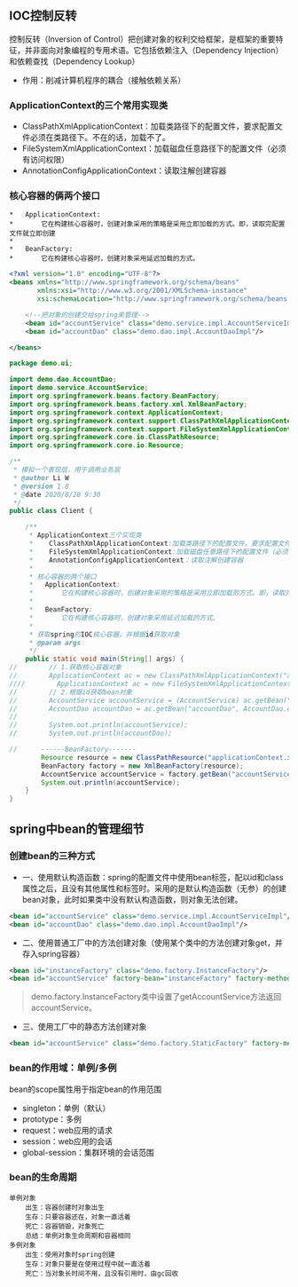 ## IOC控制反转

控制反转（Inversion of Control）把创建对象的权利交给框架，是框架的重要特征，并非面向对象编程的专用术语。它包括依赖注入（Dependency Injection）和依赖查找（Dependency Lookup）

- 作用：削减计算机程序的耦合（接触依赖关系）



### ApplicationContext的三个常用实现类

- ClassPathXmlApplicationContext：加载类路径下的配置文件，要求配置文件必须在类路径下。不在的话，加载不了。
- FileSystemXmlApplicationContext：加载磁盘任意路径下的配置文件（必须有访问权限）
- AnnotationConfigApplicationContext：读取注解创建容器

### 核心容器的俩两个接口

```
*   ApplicationContext:
*       它在构建核心容器时，创建对象采用的策略是采用立即加载的方式。即，读取完配置文件就立即创建
*
*   BeanFactory:
*       它在构建核心容器时，创建对象采用延迟加载的方式。
```



```xml
<?xml version="1.0" encoding="UTF-8"?>
<beans xmlns="http://www.springframework.org/schema/beans"
       xmlns:xsi="http://www.w3.org/2001/XMLSchema-instance"
       xsi:schemaLocation="http://www.springframework.org/schema/beans http://www.springframework.org/schema/beans/spring-beans.xsd">

    <!--把对象的创建交给spring来管理-->
    <bean id="accountService" class="demo.service.impl.AccountServiceImpl"/>
    <bean id="accountDao" class="demo.dao.impl.AccountDaoImpl"/>

</beans>
```

```java
package demo.ui;

import demo.dao.AccountDao;
import demo.service.AccountService;
import org.springframework.beans.factory.BeanFactory;
import org.springframework.beans.factory.xml.XmlBeanFactory;
import org.springframework.context.ApplicationContext;
import org.springframework.context.support.ClassPathXmlApplicationContext;
import org.springframework.context.support.FileSystemXmlApplicationContext;
import org.springframework.core.io.ClassPathResource;
import org.springframework.core.io.Resource;

/**
 * 模拟一个表现层，用于调用业务层
 * @author Li W
 * @version 1.8
 * @date 2020/8/28 9:30
 */
public class Client {

    /**
     * ApplicationContext三个实现类
     *    ClassPathXmlApplicationContext:加载类路径下的配置文件，要求配置文件必须在类路径下。不在的话，加载不了
     *    FileSystemXmlApplicationContext:加载磁盘任意路径下的配置文件（必须有访问权限）
     *    AnnotationConfigApplicationContext：读取注解创建容器
     *
     * 核心容器的两个接口
     *   ApplicationContext:
     *       它在构建核心容器时，创建对象采用的策略是采用立即加载的方式。即，读取完配置文件就立即创建
     *
     *   BeanFactory:
     *       它在构建核心容器时，创建对象采用延迟加载的方式。
     *
     * 获取spring的IOC核心容器，并根据id获取对象
     * @param args
     */
    public static void main(String[] args) {
//        // 1.获取核心容器对象
//        ApplicationContext ac = new ClassPathXmlApplicationContext("applicationContext.xml");
////        ApplicationContext ac = new FileSystemXmlApplicationContext("F:\\Desktop\\JavaProjects\\Spring项目\\IT黑马\\spring基于XML的IOC环境\\src\\main\\resources\\applicationContext.xml");
//        // 2.根据id获取bean对象
//        AccountService accountService = (AccountService) ac.getBean("accountService");
//        AccountDao accountDao = ac.getBean("accountDao", AccountDao.class);
//
//        System.out.println(accountService);
//        System.out.println(accountDao);

//      ------BeanFactory-------
        Resource resource = new ClassPathResource("applicationContext.xml");
        BeanFactory factory = new XmlBeanFactory(resource);
        AccountService accountService = factory.getBean("accountService",AccountService.class);
        System.out.println(accountService);
    }
}
```

## spring中bean的管理细节

### 创建bean的三种方式

- 一、使用默认构造函数：spring的配置文件中使用bean标签，配以id和class属性之后，且没有其他属性和标签时。采用的是默认构造函数（无参）的创建bean对象，此时如果类中没有默认构造函数，则对象无法创建。

```xml
<bean id="accountService" class="demo.service.impl.AccountServiceImpl"/>
<bean id="accountDao" class="demo.dao.impl.AccountDaoImpl"/>
```

- 二、使用普通工厂中的方法创建对象（使用某个类中的方法创建对象get，并存入spring容器）

```xml
<bean id="instanceFactory" class="demo.factory.InstanceFactory"/>
<bean id="accountService" factory-bean="instanceFactory" factory-method="getAccountService"/>
```

> demo.factory.InstanceFactory类中设置了getAccountService方法返回accountService。

- 三、使用工厂中的静态方法创建对象

```xml
<bean id="accountService" class="demo.factory.StaticFactory" factory-method="getAccountService"/>
```

### bean的作用域：单例/多例

bean的scope属性用于指定bean的作用范围

- singleton：单例（默认）
- prototype：多例
- request：web应用的请求
- session：web应用的会话
- global-session：集群环境的会话范围

### bean的生命周期

```
单例对象
	出生：容器创建时对象出生
	生存：只要容器还在，对象一直活着
	死亡：容器销毁，对象死亡
	总结：单例对象生命周期和容器相同
多例对象
	出生：使用对象时spring创建
	生存：对象只要是在使用过程中就一直活着
	死亡：当对象长时间不用，且没有引用时，由gc回收
```

